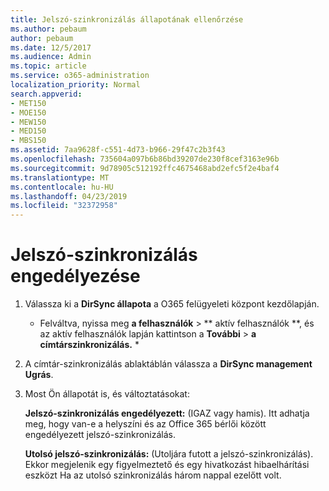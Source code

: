 ```yaml
---
title: Jelszó-szinkronizálás állapotának ellenőrzése
ms.author: pebaum
author: pebaum
ms.date: 12/5/2017
ms.audience: Admin
ms.topic: article
ms.service: o365-administration
localization_priority: Normal
search.appverid:
- MET150
- MOE150
- MEW150
- MED150
- MBS150
ms.assetid: 7aa9628f-c551-4d73-b966-29f47c2b3f43
ms.openlocfilehash: 735604a097b6b86bd39207de230f8cef3163e96b
ms.sourcegitcommit: 9d78905c512192ffc4675468abd2efc5f2e4baf4
ms.translationtype: MT
ms.contentlocale: hu-HU
ms.lasthandoff: 04/23/2019
ms.locfileid: "32372958"
---
```

# <a name="enable-password-sync"></a>Jelszó-szinkronizálás engedélyezése

1.  Válassza ki a **DirSync állapota** a O365 felügyeleti központ kezdőlapján. 
    
     * Felváltva, nyissa meg **a felhasználók** \> ** aktív felhasználók **, és az aktív felhasználók lapján kattintson a **További** \> **a címtárszinkronizálás.** * 
    
2. A címtár-szinkronizálás ablaktáblán válassza a **DirSync management Ugrás**. 
    
3. Most Ön állapotát is, és változtatásokat:
    
    **Jelszó-szinkronizálás engedélyezett:** (IGAZ vagy hamis). Itt adhatja meg, hogy van-e a helyszíni és az Office 365 bérlői között engedélyezett jelszó-szinkronizálás. 
    
    **Utolsó jelszó-szinkronizálás:** (Utoljára futott a jelszó-szinkronizálás). Ekkor megjelenik egy figyelmeztető és egy hivatkozást hibaelhárítási eszközt Ha az utolsó szinkronizálás három nappal ezelőtt volt. 
    

